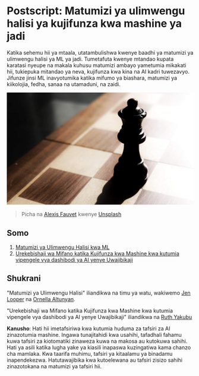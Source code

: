 # Postscript: Matumizi ya ulimwengu halisi ya kujifunza kwa mashine ya jadi

Katika sehemu hii ya mtaala, utatambulishwa kwenye baadhi ya matumizi ya ulimwengu halisi ya ML ya jadi. Tumetafuta kwenye mtandao kupata karatasi nyeupe na makala kuhusu matumizi ambayo yametumia mikakati hii, tukiepuka mitandao ya neva, kujifunza kwa kina na AI kadri tuwezavyo. Jifunze jinsi ML inavyotumika katika mifumo ya biashara, matumizi ya kiikolojia, fedha, sanaa na utamaduni, na zaidi.

![chess](../../../translated_images/chess.e704a268781bdad85d1876b6c2295742fa0d856e7dcf3659147052df9d3db205.sw.jpg)

> Picha na <a href="https://unsplash.com/@childeye?utm_source=unsplash&utm_medium=referral&utm_content=creditCopyText">Alexis Fauvet</a> kwenye <a href="https://unsplash.com/s/photos/artificial-intelligence?utm_source=unsplash&utm_medium=referral&utm_content=creditCopyText">Unsplash</a>
  
## Somo

1. [Matumizi ya Ulimwengu Halisi kwa ML](1-Applications/README.md)
2. [Urekebishaji wa Mifano katika Kujifunza kwa Mashine kwa kutumia vipengele vya dashibodi ya AI yenye Uwajibikaji](2-Debugging-ML-Models/README.md)

## Shukrani

"Matumizi ya Ulimwengu Halisi" iliandikwa na timu ya watu, wakiwemo [Jen Looper](https://twitter.com/jenlooper) na [Ornella Altunyan](https://twitter.com/ornelladotcom).

"Urekebishaji wa Mifano katika Kujifunza kwa Mashine kwa kutumia vipengele vya dashibodi ya AI yenye Uwajibikaji" iliandikwa na [Ruth Yakubu](https://twitter.com/ruthieyakubu)

**Kanusho**:
Hati hii imetafsiriwa kwa kutumia huduma za tafsiri za AI zinazotumia mashine. Ingawa tunajitahidi kwa usahihi, tafadhali fahamu kuwa tafsiri za kiotomatiki zinaweza kuwa na makosa au kutokuwa sahihi. Hati ya asili katika lugha yake ya kiasili inapaswa kuzingatiwa kama chanzo cha mamlaka. Kwa taarifa muhimu, tafsiri ya kitaalamu ya binadamu inapendekezwa. Hatutawajibika kwa kutoelewana au tafsiri zisizo sahihi zinazotokana na matumizi ya tafsiri hii.
